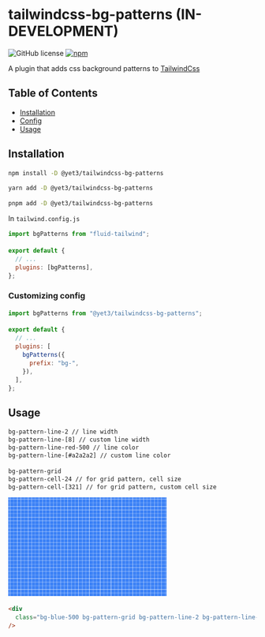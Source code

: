 # tailwindcss-bg-patterns (IN-DEVELOPMENT)

![GitHub license](https://img.shields.io/github/license/yet3/tailwindcss-bg-patterns?style=flat)
<a href='https://www.npmjs.com/package/@yet3/tailwindcss-bg-patterns'>
![npm](https://img.shields.io/npm/v/@yet3/tailwindcss-bg-patterns)
</a>

A plugin that adds css background patterns to [TailwindCss](https://tailwindcss.com)

## Table of Contents

- [Installation](#installation)
- [Config](#config)
- [Usage](#usage)

## Installation

```sh
npm install -D @yet3/tailwindcss-bg-patterns
```

```sh
yarn add -D @yet3/tailwindcss-bg-patterns
```

```sh
pnpm add -D @yet3/tailwindcss-bg-patterns
```

In `tailwind.config.js`

```js
import bgPatterns from "fluid-tailwind";

export default {
  // ...
  plugins: [bgPatterns],
};
```

### Customizing config

```js
import bgPatterns from "@yet3/tailwindcss-bg-patterns";

export default {
  // ...
  plugins: [
    bgPatterns({
      prefix: "bg-",
    }),
  ],
};
```

## Usage

```
bg-pattern-line-2 // line width
bg-pattern-line-[8] // custom line width
bg-pattern-line-red-500 // line color
bg-pattern-line-[#a2a2a2] // custom line color

bg-pattern-grid
bg-pattern-cell-24 // for grid pattern, cell size
bg-pattern-cell-[321] // for grid pattern, custom cell size
```

<img src="./public/grid.png" alt="Grid pattern" height="200" />

```html
<div
  class="bg-blue-500 bg-pattern-grid bg-pattern-line-2 bg-pattern-line-white bg-pattern-cell-32"
/>
```
